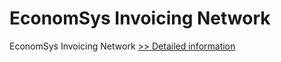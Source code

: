 # EconomSys Invoicing Network
EconomSys Invoicing Network
[>> Detailed information](https://secure.shareit.com/shareit/product.html?productid=300992671&affiliateid=200057808)